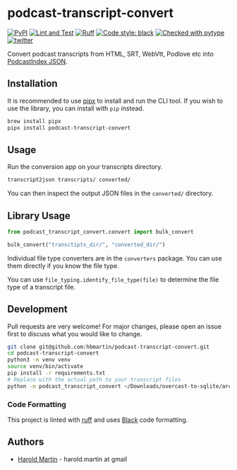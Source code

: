 # podcast-transcript-convert

[![PyPI](https://img.shields.io/pypi/v/podcast-transcript-convert.svg)](https://pypi.org/project/podcast-transcript-convert/)
[![Lint and Test](https://github.com/hbmartin/podcast-transcript-convert/actions/workflows/lint.yml/badge.svg)](https://github.com/hbmartin/podcast-transcript-tools/actions/workflows/lint.yml)
[![Ruff](https://img.shields.io/endpoint?url=https://raw.githubusercontent.com/astral-sh/ruff/main/assets/badge/v2.json)](https://github.com/astral-sh/ruff)
[![Code style: black](https://img.shields.io/badge/🐧️-black-000000.svg)](https://github.com/psf/black)
[![Checked with pytype](https://img.shields.io/badge/🦆-pytype-437f30.svg)](https://google.github.io/pytype/)
[![twitter](https://img.shields.io/badge/@hmartin-00aced.svg?logo=twitter&logoColor=black)](https://twitter.com/hmartin)

Convert podcast transcripts from HTML, SRT, WebVtt, Podlove etc into [PodcastIndex JSON](https://github.com/Podcastindex-org/podcast-namespace/blob/main/transcripts/transcripts.md).


## Installation

It is recommended to use [pipx](https://pipx.pypa.io/stable/) to install and run the CLI tool. If you wish to use the library, you can install with `pip` instead.

```bash
brew install pipx
pipx install podcast-transcript-convert
```

## Usage
Run the conversion app on your transcripts directory.

```bash
transcript2json transcripts/ converted/
```
You can then inspect the output JSON files in the `converted/` directory.

## Library Usage
```python
from podcast_transcript_convert.convert import bulk_convert

bulk_convert("transctipts_dir/", "converted_dir/")
```

Individual file type converters are in the `converters` package. You can use them directly if you know the file type.

You can use `file_typing.identify_file_type(file)` to determine the file type of a transcript file.


## Development

Pull requests are very welcome! For major changes, please open an issue first to discuss what you would like to change.

```bash
git clone git@github.com:hbmartin/podcast-transcript-convert.git
cd podcast-transcript-convert
python3 -m venv venv
source venv/bin/activate
pip install -r requirements.txt
# Replace with the actual path to your transcript files
python -m podcast_transcript_convert ~/Downloads/overcast-to-sqlite/archive/transcripts converted/
```

### Code Formatting

This project is linted with [ruff](https://docs.astral.sh/ruff/) and uses [Black](https://github.com/ambv/black) code formatting.


## Authors
- [Harold Martin](https://www.linkedin.com/in/harold-martin-98526971/) - harold.martin at gmail
